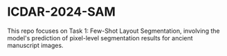 # ICDAR-2024-SAM
This repo focuses on Task 1: Few-Shot Layout Segmentation, involving the model's prediction of pixel-level segmentation results for ancient manuscript images.
